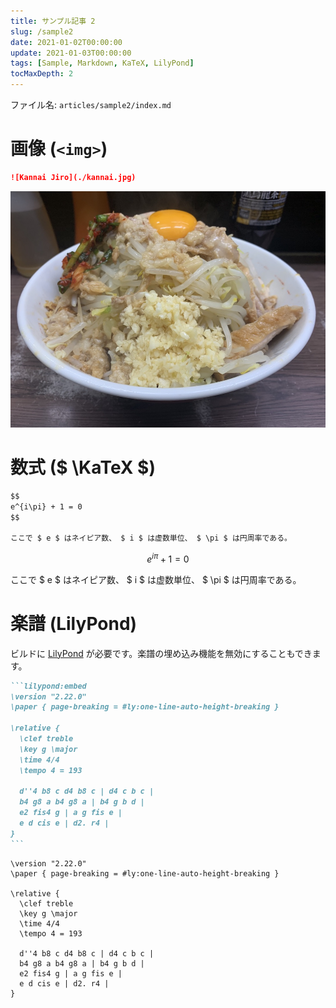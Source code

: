 ```yaml
---
title: サンプル記事 2
slug: /sample2
date: 2021-01-02T00:00:00
update: 2021-01-03T00:00:00
tags: [Sample, Markdown, KaTeX, LilyPond]
tocMaxDepth: 2
---
```


ファイル名: `articles/sample2/index.md`

# 画像 (`<img>`)

```markdown
![Kannai Jiro](./kannai.jpg)
```

![Kannai Jiro](./kannai.jpg)

# 数式 ($ \KaTeX $)

```markdown
$$
e^{i\pi} + 1 = 0
$$

ここで $ e $ はネイピア数、 $ i $ は虚数単位、 $ \pi $ は円周率である。
```

$$
e^{i\pi} + 1 = 0
$$

ここで $ e $ はネイピア数、 $ i $ は虚数単位、 $ \pi $ は円周率である。

# 楽譜 (LilyPond)

ビルドに [LilyPond](https://lilypond.org/) が必要です。楽譜の埋め込み機能を無効にすることもできます。

````markdown
```lilypond:embed
\version "2.22.0"
\paper { page-breaking = #ly:one-line-auto-height-breaking }

\relative {
  \clef treble
  \key g \major
  \time 4/4
  \tempo 4 = 193

  d''4 b8 c d4 b8 c | d4 c b c |
  b4 g8 a b4 g8 a | b4 g b d |
  e2 fis4 g | a g fis e |
  e d cis e | d2. r4 |
}
```
````

```lilypond:embed
\version "2.22.0"
\paper { page-breaking = #ly:one-line-auto-height-breaking }

\relative {
  \clef treble
  \key g \major
  \time 4/4
  \tempo 4 = 193

  d''4 b8 c d4 b8 c | d4 c b c |
  b4 g8 a b4 g8 a | b4 g b d |
  e2 fis4 g | a g fis e |
  e d cis e | d2. r4 |
}
```
